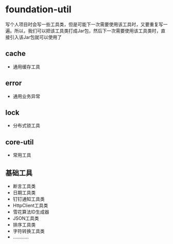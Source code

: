 # foundation-util

写个人项目时会写一些工具类，但是可能下一次需要使用该工具时，又要重复写一遍。所以，我们可以把该工具类打成Jar包，然后下一次需要使用该工具类时，直接引入该Jar包就可以使用了

## cache
* 通用缓存工具

## error
* 通用业务异常

## lock
* 分布式锁工具

## core-util
* 常用工具

## 基础工具

* 断言工具类
* 日期工具类
* 钉钉通知工具类
* HttpClient工具类
* 雪花算法ID生成器
* JSON工具类
* 排序工具类
* 字符转换工具类
* …………